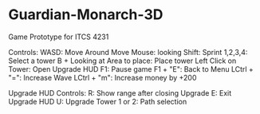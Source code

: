 # Guardian-Monarch-3D
Game Prototype for ITCS 4231

Controls:
WASD: Move Around
Move Mouse: looking
Shift: Sprint
1,2,3,4: Select a tower
B + Looking at Area to place: Place tower
Left Click on Tower: Open Upgrade HUD
F1: Pause game
F1 + "E": Back to Menu
LCtrl + "=": Increase Wave
LCtrl + "m": Increase money by +200 


Upgrade HUD Controls:
R: Show range after closing Upgrade
E: Exit Upgrade HUD
U: Upgrade Tower
1 or 2: Path selection
